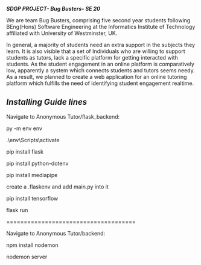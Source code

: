 ***SDGP PROJECT- Bug Busters- SE 20***

We are team Bug Busters, comprising five second year students following BEng(Hons) Software Engineering at the Informatics Institute of Technology affiliated with University of Westminster, UK. 

In general, a majority of students need an extra support in the subjects they learn. It is also visible that a set of Individuals who are willing to support students as tutors, lack a specific platform for getting interacted with students. As the student engagement in an online platform is comparatively low, apparently a system which connects students and tutors seems needy. As a result, we planned to create a web application for an online tutoring platform which fulfills the need of identifying student engagement realtime.



*Installing Guide lines*
------------------------------------

Navigate to Anonymous Tutor/flask_backend:

   py -m env env

  .\env\Scripts\activate

  pip install flask

  pip install python-dotenv

  pip install mediapipe

  create a .flaskenv and add main.py into it

  pip install tensorflow

  flask run

=====================================

Navigate to Anonymous Tutor/backend:

  npm install nodemon

  nodemon server



